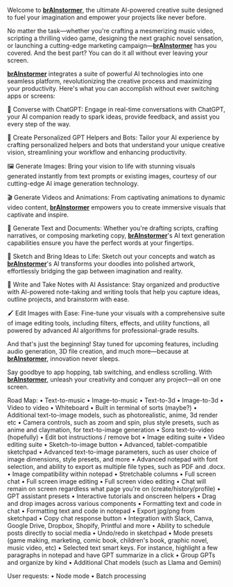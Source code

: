 
Welcome to **[brAInstormer](https://brainstormer.cloud)**, the ultimate AI-powered creative suite designed to fuel your imagination and empower your projects like never before.

No matter the task—whether you're crafting a mesmerizing music video, scripting a thrilling video game, designing the next graphic novel sensation, or launching a cutting-edge marketing campaign—**[brAInstormer](https://brainstormer.cloud)** has you covered. And the best part? You can do it all without ever leaving your screen.

**[brAInstormer](https://brainstormer.cloud)** integrates a suite of powerful AI technologies into one seamless platform, revolutionizing the creative process and maximizing your productivity. Here's what you can accomplish without ever switching apps or screens:

💬 Converse with ChatGPT: Engage in real-time conversations with ChatGPT, your AI companion ready to spark ideas, provide feedback, and assist you every step of the way.

🤖 Create Personalized GPT Helpers and Bots: Tailor your AI experience by crafting personalized helpers and bots that understand your unique creative vision, streamlining your workflow and enhancing productivity.

🖼️ Generate Images: Bring your vision to life with stunning visuals generated instantly from text prompts or existing images, courtesy of our cutting-edge AI image generation technology.

🎬 Generate Videos and Animations: From captivating animations to dynamic video content, **[brAInstormer](https://brainstormer.cloud)** empowers you to create immersive visuals that captivate and inspire.

📝 Generate Text and Documents: Whether you're drafting scripts, crafting narratives, or composing marketing copy, **[brAInstormer](https://brainstormer.cloud)**'s AI text generation capabilities ensure you have the perfect words at your fingertips.

🎨 Sketch and Bring Ideas to Life: Sketch out your concepts and watch as **[brAInstormer](https://brainstormer.cloud)**'s AI transforms your doodles into polished artwork, effortlessly bridging the gap between imagination and reality.

📓 Write and Take Notes with AI Assistance: Stay organized and productive with AI-powered note-taking and writing tools that help you capture ideas, outline projects, and brainstorm with ease.

🖌️ Edit Images with Ease: Fine-tune your visuals with a comprehensive suite of image editing tools, including filters, effects, and utility functions, all powered by advanced AI algorithms for professional-grade results.

And that's just the beginning! Stay tuned for upcoming features, including audio generation, 3D file creation, and much more—because at **[brAInstormer](https://brainstormer.cloud)**, innovation never sleeps.

Say goodbye to app hopping, tab switching, and endless scrolling. With **[brAInstormer](https://brainstormer.cloud)**, unleash your creativity and conquer any project—all on one screen.

Road Map:
• Text-to-music
• Image-to-music
• Text-to-3d
• Image-to-3d
• Video to video
• Whiteboard
• Built in terminal of sorts (maybe?)
• Additional text-to-image models, such as photorealistic, anime, 3d render etc
• Camera controls, such as zoom and spin, plus style presets, such as anime and claymation, for text-to-image generation 
• Sora text-to-video (hopefully)
• Edit bot instructions / remove bot
• Image editing suite
• Video editing suite
• Sketch-to-image button
• Advanced, tablet-compatible sketchpad
• Advanced text-to-image parameters, such as user choice of image dimensions, style presets, and more
• Advanced notepad with font selection, and ability to export as multiple file types, such as PDF and .docx.
• Image compatibility within notepad
• Stretchable columns
• Full screen chat
• Full screen image editing
• Full screen video editing
• Chat will remain on screen regardless what page you're on (create/history/profile)
• GPT assistant presets
• Interactive tutorials and onscreen helpers
• Drag and drop images across various components
• Formatting text and code in chat
• Formatting text and code in notepad
• Export jpg/png from sketchpad
• Copy chat response button
• Integration with Slack, Canva, Google Drive, Dropbox, Shopify, Printful and more
• Ability to schedule posts directly to social media
• Undo/redo in sketchpad
• Mode presets (game making, marketing, comic book, children's book, graphic novel, music video, etc)
• Selected text smart keys. For instance, highlight a few paragraphs in notepad and have GPT summarize in a click
• Group GPTs and organize by kind
• Additional Chat models (such as Llama and Gemini)

User requests:
• Node mode
• Batch processing 
